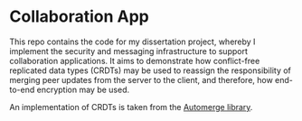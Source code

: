 # Collaboration App

This repo contains the code for my dissertation project, whereby I implement the security and messaging infrastructure to support collaboration applications. It aims to demonstrate how conflict-free replicated data types (CRDTs) may be used to reassign the responsibility of merging peer updates from the server to the client, and therefore, how end-to-end encryption may be used.

An implementation of CRDTs is taken from the [Automerge library](https://github.com/automerge/automerge).
